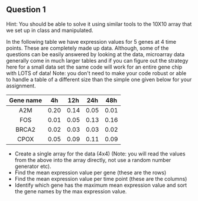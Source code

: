## Question 1
Hint: You should be able to solve it using similar tools to the 10X10 array that we set up in class and manipulated. 

In the following table we have expression values for 5 genes at 4 time points. These are completely made up data. Although, some of the questions can be easily answered by looking at the data, microarray data generally come in much larger tables and if you can figure out the strategy here for a small data set the same code will work for an entire gene chip with LOTS of data! Note: you don't need to make your code robust or able to handle a table of a different size than the simple one given below for your assignment.

|Gene name|	4h|	12h|	24h|	48h|
|:-------:|:---:|:---:|:---:|:---:|
|A2M |	0.20 |	0.14|	0.05	|0.01
|FOS |	0.01|	0.05|	0.13 |	0.16|
|BRCA2 |	0.02|	0.03|	0.03 |	0.02|
|CPOX|	0.05|	0.09|	0.11 |	0.09|

- Create a single array for the data (4x4) (Note: you will read the values from the above into the array directly, not use a random number generator etc).
- Find the mean expression value per gene (these are the rows)
- Find the mean expression value per time point (these are the columns)
- Identify which gene has the maximum mean expression value and sort the gene names by the max expression value.
